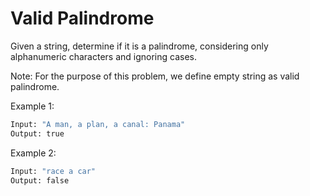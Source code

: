 # Valid Palindrome

Given a string, determine if it is a palindrome, considering only alphanumeric characters and ignoring cases.

Note: For the purpose of this problem, we define empty string as valid palindrome.

Example 1:

```bash
Input: "A man, a plan, a canal: Panama"
Output: true
```

Example 2:

```bash
Input: "race a car"
Output: false
```
